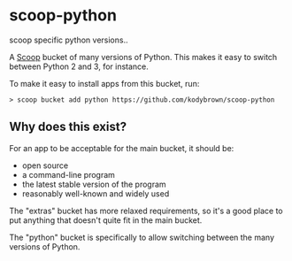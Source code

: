 scoop-python
============

scoop specific python versions..

A [Scoop](http://scoop.sh) bucket of many versions of Python. This makes it easy to switch between Python 2 and 3, for instance.

To make it easy to install apps from this bucket, run:

    > scoop bucket add python https://github.com/kodybrown/scoop-python

## Why does this exist?

For an app to be acceptable for the main bucket, it should be:

* open source
* a command-line program
* the latest stable version of the program
* reasonably well-known and widely used

The "extras" bucket has more relaxed requirements, so it's a good place to put anything that doesn't quite fit in the main bucket.

The "python" bucket is specifically to allow switching between the many versions of Python.
